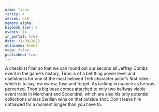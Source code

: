 ```yaml
---
name: Tiron
rarity: 4
series: ds9
memory_alpha:
bigbook_tier: 9
events: 14
in_portal: true
date: 31/08/2022
obtained: Event
mega: false
published: true
---
```


A checklist filler so that we can round out our second all Jeffrey Combs event in the game's history, Tiron is of a befitting power level and usefulness for one of the most beloved Trek character actor's first roles - which is to say, ew ew ew, fuse and forget. As lacking in nuance as he was perverted, Tiron's big base comes attached to only two halfway viable event traits in Merchant and Scoundrel, which are also his only potential collections unless Serilian wins on that outside shot. Don't leave him unthawed for a moment longer than you have to.
